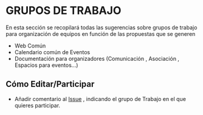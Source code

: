 # GRUPOS DE TRABAJO

En esta sección se recopilará todas las sugerencias sobre grupos de trabajo para organización de equipos en función de las propuestas que se generen


* Web Común 
* Calendario común de Eventos
* Documentación para organizadores (Comunicación , Asociación , Espacios para eventos...)

## Cómo Editar/Participar

* Añadir comentario al [Issue](https://github.com/Comunidades-Tecnologicas/comunidades-tecnologicas.github.io/issues/1) , indicando el grupo de Trabajo en el que quieres participar.


